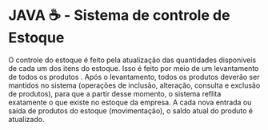# JAVA ☕ - Sistema de controle de Estoque
O controle do estoque é feito pela atualização das quantidades disponíveis de cada um dos itens do estoque. Isso é feito por meio de um levantamento de todos os produtos . Após o levantamento, todos os produtos deverão ser mantidos no sistema (operações de inclusão, alteração, consulta e exclusão de produtos), para que a partir desse momento, o sistema reflita exatamente o que existe no estoque da empresa. A cada nova entrada ou saída de produtos do estoque (movimentação), o saldo atual do produto é atualizado.

